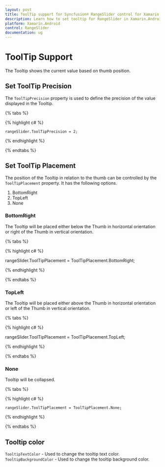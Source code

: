 ```yaml
---
layout: post
title: ToolTip support for Syncfusion® RangeSlider control for Xamarin.Android
description: Learn how to set tooltip for RangeSlider in Xamarin.Android
platform: Xamarin.Android
control: RangeSlider
documentation: ug
---
```


# ToolTip Support

The Tooltip shows the current value based on thumb position.

## Set ToolTip Precision

The `ToolTipPrecision` property is used to define the precision of the value displayed in the Tooltip.

{% tabs %}

{% highlight c# %}

	rangeSlider.ToolTipPrecision = 2;
	
{% endhighlight %}

{% endtabs %}

## Set ToolTip Placement

The position of the Tooltip in relation to the thumb can be controlled by the `ToolTipPlacement` property. It has the following options.

1. BottomRight
2. TopLeft
3. None

### BottomRight

The Tooltip will be placed either below the Thumb in horizontal orientation or right of the Thumb in vertical orientation.

{% tabs %}

{% highlight c# %}

rangeSlider.ToolTipPlacement = ToolTipPlacement.BottomRight;
	
{% endhighlight %}

{% endtabs %}

### TopLeft

The Tooltip will be placed either above the Thumb in horizontal orientation or left of the Thumb in vertical orientation.

{% tabs %}

{% highlight c# %}

rangeSlider.ToolTipPlacement = ToolTipPlacement.TopLeft;
	
{% endhighlight %}

{% endtabs %}

### None

Tooltip will be collapsed.

{% tabs %}

{% highlight c# %}

	rangeSlider.ToolTipPlacement = ToolTipPlacement.None;
	
{% endhighlight %}

{% endtabs %}

## Tooltip color

`TooltipTextColor` - Used to change the tooltip text color.
`TooltipBackgroundColor` - Used to change the tooltip background color.


